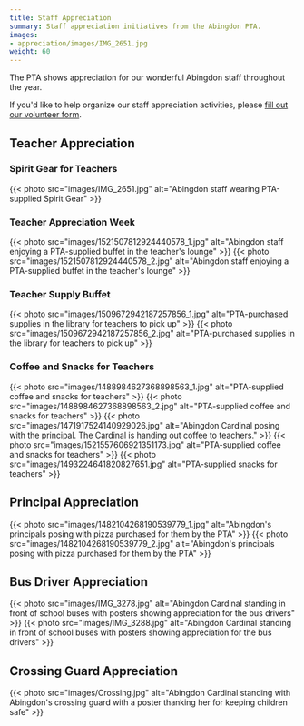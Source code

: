 ```yaml
---
title: Staff Appreciation
summary: Staff appreciation initiatives from the Abingdon PTA.
images:
- appreciation/images/IMG_2651.jpg
weight: 60
---
```


The PTA shows appreciation for our wonderful Abingdon staff throughout the year.

If you'd like to help organize our staff appreciation activities, please [fill out our volunteer form](https://docs.google.com/forms/d/e/1FAIpQLSf50HFDkNfDxP5VfE2LzsxKbUPZdmRGQTeNEUhXkU_qLCLWZQ/viewform?usp=sf_link).

## Teacher Appreciation

### Spirit Gear for Teachers
{{< photo src="images/IMG_2651.jpg" alt="Abingdon staff wearing PTA-supplied Spirit Gear" >}}

### Teacher Appreciation Week
{{< photo src="images/1521507812924440578_1.jpg" alt="Abingdon staff enjoying a PTA-supplied buffet in the teacher's lounge" >}}
{{< photo src="images/1521507812924440578_2.jpg" alt="Abingdon staff enjoying a PTA-supplied buffet in the teacher's lounge" >}}

### Teacher Supply Buffet

{{< photo src="images/1509672942187257856_1.jpg" alt="PTA-purchased supplies in the library for teachers to pick up" >}}
{{< photo src="images/1509672942187257856_2.jpg" alt="PTA-purchased supplies in the library for teachers to pick up" >}}

### Coffee and Snacks for Teachers

{{< photo src="images/1488984627368898563_1.jpg" alt="PTA-supplied coffee and snacks for teachers" >}}
{{< photo src="images/1488984627368898563_2.jpg" alt="PTA-supplied coffee and snacks for teachers" >}}
{{< photo src="images/1471917524140929026.jpg" alt="Abingdon Cardinal posing with the principal. The Cardinal is handing out coffee to teachers." >}}
{{< photo src="images/1521557606921351173.jpg" alt="PTA-supplied coffee and snacks for teachers" >}}
{{< photo src="images/1493224641820827651.jpg" alt="PTA-supplied snacks for teachers" >}}

## Principal Appreciation

{{< photo src="images/1482104268190539779_1.jpg" alt="Abingdon's principals posing with pizza purchased for them by the PTA" >}}
{{< photo src="images/1482104268190539779_2.jpg" alt="Abingdon's principals posing with pizza purchased for them by the PTA" >}}

## Bus Driver Appreciation

{{< photo src="images/IMG_3278.jpg" alt="Abingdon Cardinal standing in front of school buses with posters showing appreciation for the bus drivers" >}}
{{< photo src="images/IMG_3288.jpg" alt="Abingdon Cardinal standing in front of school buses with posters showing appreciation for the bus drivers" >}}

## Crossing Guard Appreciation

{{< photo src="images/Crossing.jpg" alt="Abingdon Cardinal standing with Abingdon's crossing guard with a poster thanking her for keeping children safe" >}}
